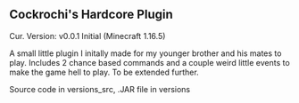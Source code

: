 ## Cockrochi's Hardcore Plugin

<h>Cur. Version: v0.0.1 Initial (Minecraft 1.16.5)</h>



<p> A small little plugin I initally made for my younger brother and his mates to play. Includes 2 chance based commands and a couple weird little events to make the game hell to play. To be extended further. </p>

<p> Source code in versions_src, .JAR file in versions </p>
